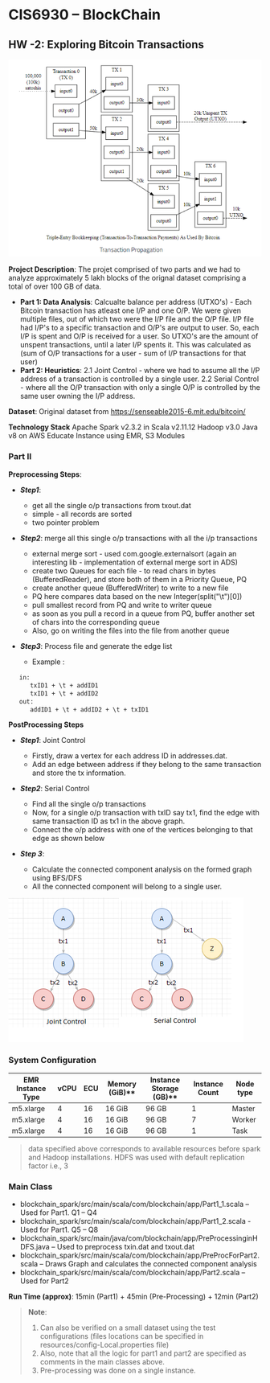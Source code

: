 

# CIS6930 – BlockChain
## HW -2: Exploring Bitcoin Transactions
![Bitcoin Transactions](/bt.png)

**Project Description**: The projet comprised of two parts and we had to analyze approximately 5 lakh blocks of the orignal dataset comprising a total of over 100 GB of data.
- **Part 1: Data Analysis**: Calcualte balance per address (UTXO's) - Each Bitcoin transaction has atleast one I/P and one O/P. We were given multiple files, out of which two were the I/P file and the O/P file. I/P file had I/P's to a specific transaction and O/P's are output to user. So, each I/P is spent and O/P is received for a user. So UTXO's are the amount of unspent transactions, until a later I/P spents it. This was calculated as  (sum of O/P transactions for a user - sum of I/P transactions for that user)
- **Part 2: Heuristics**: 2.1 Joint Control - where we had to assume all the I/P address of a transaction is controlled by a single user. 2.2 Serial Control - where all the O/P transaction with only a single O/P is controlled by the same user owning the I/P address.

**Dataset**: Original dataset from https://senseable2015-6.mit.edu/bitcoin/ 

**Technology Stack**
Apache Spark v2.3.2 in Scala v2.11.12
Hadoop v3.0
Java v8
on AWS Educate Instance using EMR, S3 Modules

### Part II

**Preprocessing Steps**:

  - ***Step1***: 
	 * get all the single o/p transactions from txout.dat
    * simple - all records are sorted
    * two pointer problem
   
  - ***Step2***: merge all this single o/p transactions with all the i/p transactions
    * external merge sort - used com.google.externalsort (again an interesting lib - implementation of external merge sort in ADS)
    * create two Queues for each file - to read chars in bytes (BufferedReader), and store both of them in a Priority Queue, PQ
    * create another queue (BufferedWriter) to write to a new file
    * PQ here compares data based on the new Integer(split("\t")[0])
    * pull smallest record from PQ and write to writer queue
    * as soon as you pull a record in a queue from PQ, buffer another set of chars into the corresponding queue
    * Also, go on writing the files into the file from another queue
   
  - ***Step3***: Process file and generate the edge list
    * Example :
   ```
      in:
         txID1 + \t + addID1
         txID1 + \t + addID2
      out:
         addID1 + \t + addID2 + \t + txID1
   ```

**PostProcessing Steps**

  - ***Step1***: Joint Control			 
    * Firstly, draw a vertex for each address ID in addresses.dat. 
    * Add an edge between address if they belong to the same transaction and store the tx information.
 
  - ***Step2***: Serial Control
    * Find all the single o/p transactions
    * Now, for a single o/p transaction with txID say tx1, find the edge with same transaction ID as tx1 in the above graph.
    * Connect the o/p address with one of the vertices belonging to that edge as shown below
  
  - ***Step 3***: 
    * Calculate the connected component analysis on the formed graph using BFS/DFS
    * All the connected component will belong to a single user.


![Joint Control](/jcsc.png)         



### System Configuration
EMR Instance Type	| vCPU	| ECU | 	Memory (GiB)** |	Instance Storage (GB)** |	Instance Count | Node type
--- | --- | --- | --- |--- |--- |---
m5.xlarge	| 4	| 16 |	16 GiB |	96 GB |	1 | Master
m5.xlarge |	4	| 16	| 16 GiB	| 96 GB |	7 | Worker
m5.xlarge	| 4	| 16 |	16 GiB |	96 GB |	1 | Task

> data specified above corresponds to available resources before spark and Hadoop installations.  HDFS was used with default replication factor i.e., 3

### Main Class
* blockchain_spark/src/main/scala/com/blockchain/app/Part1_1.scala – Used for Part1. Q1 – Q4
* blockchain_spark/src/main/scala/com/blockchain/app/Part1_2.scala - Used for Part1. Q5 – Q8
* blockchain_spark/src/main/java/com/blockchain/app/PreProcessinginHDFS.java – Used to preprocess txin.dat and txout.dat
* blockchain_spark/src/main/scala/com/blockchain/app/PreProcForPart2.scala – Draws Graph and calculates the connected component analysis
* blockchain_spark/src/main/scala/com/blockchain/app/Part2.scala – Used for Part2

**Run Time (approx)**: 15min (Part1) + 45min (Pre-Processing) + 12min (Part2) 

>**Note**:  
>1. Can also be verified on a small dataset using the test configurations (files locations can be specified in resources/config-Local.properties file)
>2. Also, note that all the logic for part1 and part2 are specified as comments in the main classes above.
> 3. Pre-processing was done on a single instance.


